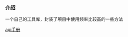 ### 介绍

一个自己的工具库，封装了项目中使用频率比较高的一些方法

[api手册]('https:magiczhuzhu.club/docs/helper/1.0.0/index.html') 